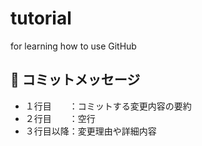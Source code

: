 # tutorial
for learning how to use GitHub 

## :memo: コミットメッセージ
- １行目　　：コミットする変更内容の要約
- ２行目　　：空行
- ３行目以降：変更理由や詳細内容